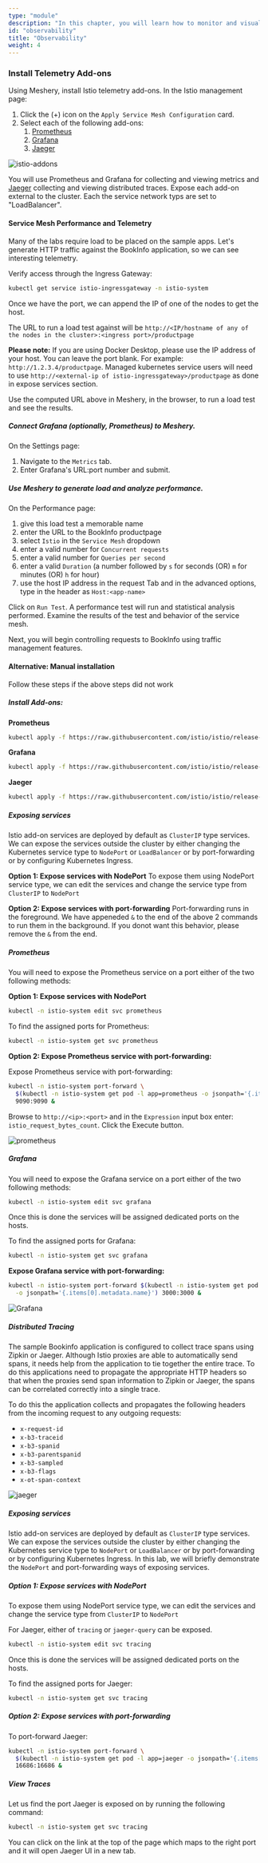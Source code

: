 ```yaml
---
type: "module"
description: "In this chapter, you will learn how to monitor and visualize the performance of your microservices using Istio's observability features."
id: "observability"
title: "Observability"
weight: 4
---
```




### Install Telemetry Add-ons

Using Meshery, install Istio telemetry add-ons. In the Istio management page:

1. Click the (+) icon on the `Apply Service Mesh Configuration` card.
1. Select each of the following add-ons:
   1. [Prometheus](https://prometheus.io/)
   1. [Grafana](https://grafana.com/)
   1. [Jaeger](https://www.jaegertracing.io/)


![istio-addons](istio-addons.webp)

You will use Prometheus and Grafana for collecting and viewing metrics and [Jaeger](https://www.jaegertracing.io/) collecting and viewing distributed traces. Expose each add-on external to the cluster. Each the service network typs are set to "LoadBalancer".

#### Service Mesh Performance and Telemetry

Many of the labs require load to be placed on the sample apps. Let's generate HTTP traffic against the BookInfo application, so we can see interesting telemetry.

Verify access through the Ingress Gateway:

```sh
kubectl get service istio-ingressgateway -n istio-system
```

Once we have the port, we can append the IP of one of the nodes to get the host.

The URL to run a load test against will be `http://<IP/hostname of any of the nodes in the cluster>:<ingress port>/productpage`

**Please note:** If you are using Docker Desktop, please use the IP address of your host. You can leave the port blank. For example: `http://1.2.3.4/productpage`. Managed kubernetes service users will need to use `http://<external-ip of istio-ingressgateway>/productpage` as done in expose services section.

Use the computed URL above in Meshery, in the browser, to run a load test and see the results.

##### Connect Grafana (optionally, Prometheus) to Meshery.

On the Settings page:

1. Navigate to the `Metrics` tab.
1. Enter Grafana's URL:port number and submit.

##### Use Meshery to generate load and analyze performance.

On the Performance page:

1. give this load test a memorable name
1. enter the URL to the BookInfo productpage
1. select `Istio` in the `Service Mesh` dropdown
1. enter a valid number for `Concurrent requests`
1. enter a valid number for `Queries per second`
1. enter a valid `Duration` (a number followed by `s` for seconds (OR) `m` for minutes (OR) `h` for hour)
1. use the host IP address in the request Tab and in the advanced options, type in the header as `Host:<app-name>`

Click on `Run Test`. A performance test will run and statistical analysis performed. Examine the results of the test and behavior of the service mesh.

Next, you will begin controlling requests to BookInfo using traffic management features.



#### Alternative: Manual installation
Follow these steps if the above steps did not work



##### Install Add-ons:


**Prometheus**

```sh
kubectl apply -f https://raw.githubusercontent.com/istio/istio/release-1.7/samples/addons/prometheus.yaml

```

**Grafana**

```sh
kubectl apply -f https://raw.githubusercontent.com/istio/istio/release-1.7/samples/addons/grafana.yaml

```

**Jaeger**

```sh
kubectl apply -f https://raw.githubusercontent.com/istio/istio/release-1.7/samples/addons/jaeger.yaml

```

##### Exposing services

Istio add-on services are deployed by default as `ClusterIP` type services. We can expose the services outside the cluster by either changing the Kubernetes service type to `NodePort` or `LoadBalancer` or by port-forwarding or by configuring Kubernetes Ingress.

**Option 1: Expose services with NodePort**
To expose them using NodePort service type, we can edit the services and change the service type from `ClusterIP` to `NodePort`

**Option 2: Expose services with port-forwarding**
Port-forwarding runs in the foreground. We have appeneded `&` to the end of the above 2 commands to run them in the background. If you donot want this behavior, please remove the `&` from the end.

##### Prometheus

You will need to expose the Prometheus service on a port either of the two following methods:

**Option 1: Expose services with NodePort**

```sh
kubectl -n istio-system edit svc prometheus
```

To find the assigned ports for Prometheus:

```sh
kubectl -n istio-system get svc prometheus
```

**Option 2: Expose Prometheus service with port-forwarding:**

Expose Prometheus service with port-forwarding:

```sh
kubectl -n istio-system port-forward \
  $(kubectl -n istio-system get pod -l app=prometheus -o jsonpath='{.items[0].metadata.name}') \
  9090:9090 &
```

Browse to `http://<ip>:<port>` and in the `Expression` input box enter: `istio_request_bytes_count`. Click the Execute button.

![prometheus](Prometheus.webp)

##### Grafana

You will need to expose the Grafana service on a port either of the two following methods:

```sh
kubectl -n istio-system edit svc grafana
```

Once this is done the services will be assigned dedicated ports on the hosts.

To find the assigned ports for Grafana:

```sh
kubectl -n istio-system get svc grafana
```

**Expose Grafana service with port-forwarding:**

```sh
kubectl -n istio-system port-forward $(kubectl -n istio-system get pod -l app=grafana \
  -o jsonpath='{.items[0].metadata.name}') 3000:3000 &
```

![Grafana](Grafana_Istio_Dashboard.webp)



##### Distributed Tracing

The sample Bookinfo application is configured to collect trace spans using Zipkin or Jaeger. Although Istio proxies are able to automatically send spans, it needs help from the application to tie together the entire trace. To do this applications need to propagate the appropriate HTTP headers so that when the proxies send span information to Zipkin or Jaeger, the spans can be correlated correctly into a single trace.

To do this the application collects and propagates the following headers from the incoming request to any outgoing requests:

- `x-request-id`
- `x-b3-traceid`
- `x-b3-spanid`
- `x-b3-parentspanid`
- `x-b3-sampled`
- `x-b3-flags`
- `x-ot-span-context`

![jaeger](jaeger.webp)




##### Exposing services

Istio add-on services are deployed by default as `ClusterIP` type services. We can expose the services outside the cluster by either changing the Kubernetes service type to `NodePort` or `LoadBalancer` or by port-forwarding or by configuring Kubernetes Ingress. In this lab, we will briefly demonstrate the `NodePort` and port-forwarding ways of exposing services.

##### Option 1: Expose services with NodePort

To expose them using NodePort service type, we can edit the services and change the service type from `ClusterIP` to `NodePort`

For Jaeger, either of `tracing` or `jaeger-query` can be exposed.

```sh
kubectl -n istio-system edit svc tracing
```

Once this is done the services will be assigned dedicated ports on the hosts.

To find the assigned ports for Jaeger:

```sh
kubectl -n istio-system get svc tracing
```

##### Option 2: Expose services with port-forwarding

To port-forward Jaeger:

```sh
kubectl -n istio-system port-forward \
  $(kubectl -n istio-system get pod -l app=jaeger -o jsonpath='{.items[0].metadata.name}') \
  16686:16686 &
```

##### View Traces

Let us find the port Jaeger is exposed on by running the following command:

```sh
kubectl -n istio-system get svc tracing
```

You can click on the link at the top of the page which maps to the right port and it will open Jaeger UI in a new tab.


